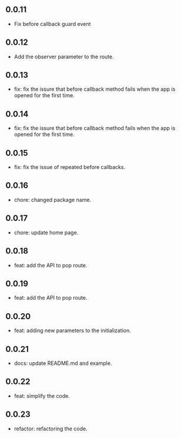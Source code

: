 ## 0.0.11

* Fix before callback guard event

## 0.0.12

* Add the observer parameter to the route.

## 0.0.13

* fix: fix the issure that before callback method fails when the app is opened for the first time.

## 0.0.14

* fix: fix the issure that before callback method fails when the app is opened for the first time.

## 0.0.15

* fix: fix the issue of repeated before callbacks.

## 0.0.16

* chore: changed package name.

## 0.0.17

* chore: update home page. 

## 0.0.18

* feat: add the API to pop route.

## 0.0.19

* feat: add the API to pop route.

## 0.0.20

* feat: adding new parameters to the initialization.

## 0.0.21

* docs: update README.md and example.

## 0.0.22

* feat: simplify the code.

## 0.0.23

* refactor: refactoring the code.
